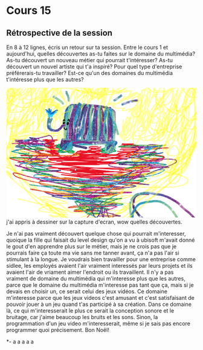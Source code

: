 # Cours 15
## Rétrospective de la session

En 8 à 12 lignes, écris un retour sur ta session. Entre le cours 1 et aujourd'hui, quelles découvertes as-tu faites sur le domaine du multimédia? As-tu découvert un nouveau métier qui pourrait t'intéresser? As-tu découvert un nouvel artiste qui t'a inspiré? Pour quel type d'entreprise préférerais-tu travailler? Est-ce qu'un des domaines du multimédia t'intéresse plus que les autres? 



![El](images/2021-09-24%2010_46_49-Microsoft%20Whiteboard.png)
j'ai appris à dessiner sur la capture d'ecran, wow quelles découvertes.

Je n'ai pas vraiment découvert quelque chose qui pourrait m'interesser, quoique la fille qui faisait du level design qu'on a vu à ubisoft m'avait donné le gout d'en apprendre plus sur le métier, mais je ne crois pas que je pourrais faire ça toute ma vie sans me tanner avant, ça n'a pas l'air si stimulant à la longue.
Je voudrais bien travailler pour une entreprise comme sidlee, les employés avaient l'air vraiment interessés par leurs projets et ils avaient l'air de vriament aimer l'endroit ou ils travaillent. Il n'y a pas vraiment de domaine du multimédia qui m'interesse plus que les autres, parce que le domaine du multimédia m'interesse pas tant que ça, mais si je devais en choisir un, ce serait celui des jeux vidéos. Ce domaine m'interesse parce que les jeux videos c'est amusant et c'est satisfaisant de pouvoir jouer à un jeu quand t'as participé à sa création. Dans ce domaine là, ce qui m'interesserait le plus ce serait la conception sonore et le bruitage, car j'aime beaucoup les bruits et les sons. Sinon, la programmation d'un jeu video m'interesserait, même si je sais pas encore programmer quoi précisement. Bon Noël!


*-
a
a
a
a
a

